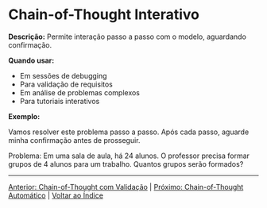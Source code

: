 # Chain-of-Thought Interativo

**Descrição:** Permite interação passo a passo com o modelo, aguardando confirmação.

**Quando usar:**
- Em sessões de debugging
- Para validação de requisitos
- Em análise de problemas complexos
- Para tutoriais interativos

**Exemplo:**

Vamos resolver este problema passo a passo. Após cada passo, aguarde minha confirmação antes de prosseguir.

Problema: Em uma sala de aula, há 24 alunos. O professor precisa formar grupos de 4 alunos para um trabalho. Quantos grupos serão formados?

---

[Anterior: Chain-of-Thought com Validação](10_chain_of_thought_validacao.md) | [Próximo: Chain-of-Thought Automático](12_chain_of_thought_automatico.md) | [Voltar ao Índice](../README.md) 